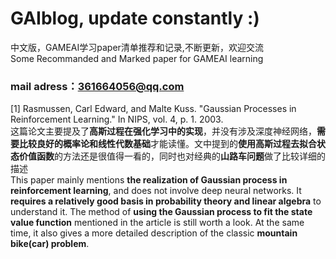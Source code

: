 # GAIblog, update constantly :)
中文版，GAMEAI学习paper清单推荐和记录,不断更新，欢迎交流  
Some Recommanded and Marked paper for GAMEAI learning  
### mail adress：361664056@qq.com  
[1] Rasmussen, Carl Edward, and Malte Kuss. "Gaussian Processes in Reinforcement Learning." In NIPS, vol. 4, p. 1. 2003.  
这篇论文主要提及了**高斯过程在强化学习中的实现**，并没有涉及深度神经网络，**需要比较良好的概率论和线性代数基础**才能读懂。文中提到的**使用高斯过程去拟合状态价值函数**的方法还是很值得一看的，同时也对经典的**山路车问题**做了比较详细的描述  
This paper mainly mentions **the realization of Gaussian process in reinforcement learning**, and does not involve deep neural networks. It **requires a relatively good basis in probability theory and linear algebra** to understand it. The method of **using the Gaussian process to fit the state value function** mentioned in the article is still worth a look. At the same time, it also gives a more detailed description of the classic **mountain bike(car) problem**.
